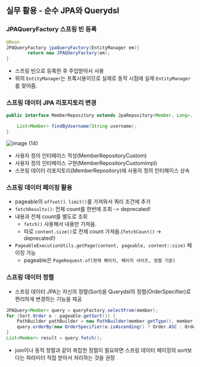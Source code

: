 ## 실무 활용 - 순수 JPA와 Querydsl

### JPAQueryFactory 스프링 빈 등록
```java
@Bean
JPAQueryFactory jpaQueryFactory(EntityManager em){
		return new JPAQUeryFactory(em);
}
```

- 스프링 빈으로 등록한 후 주입받아서 사용
- 위의 `EntityManager`는 프록시용이므로 실제로 동작 시점에 실제 `EntityManager`를 찾아줌.


### 스프링 데이터 JPA 리포지토리 변경

```java
public interface MemberRepository extends JpaRepository<Member, Long>, MemberRepositoryCustom {

    List<Member> findByUsername(String username);
}
```

![image (14)](https://user-images.githubusercontent.com/68267278/174636561-93463575-e370-4736-b2af-54e77e01a9c4.png)

- 사용자 정의 인터페이스 작성(MemberRepositoryCustom)
- 사용자 정의 인터페이스 구현(MemberRepositoryCustomImpl)
- 스프링 데이터 리포지토리(MemberRepository)에 사용자 정의 인터페이스 상속


### 스프링 데이터 페이징 활용
- pageable의 `offset()`. `limit()`를 가져와서 쿼리 조건에 추가
- `fetchResults()`: 전체 count를 한번에 조회 -> deprecated!
- 내용과 전체 count를 별도로 조회
    - `fetch()` 사용해서 내용만 가져옴.
    - 따로 `content.size()`로 전체 count 가져옴.(`fetchCount()` -> deprecated!)
- `PageableExecutionUtils.getPage(content, pageable, content::size)` 페이징 가능
    - pageable은 `PageRequest.of(현재 페이지, 페이지 사이즈, 정렬 기준)`

### 스프링 데이터 정렬

- 스프링 데이터 JPA는 자신의 정렬(Sort)을 Querydsl의 정렬(OrderSpecifier)로 편리하게 변경하는 기능을 제공
```java
JPAQuery<Member> query = queryFactory.selectFrom(member);
for (Sort.Order o : pageable.getSort()) {
    PathBuilder pathBuilder = new PathBuilder(member.getType(), member.getMetadata());
    query.orderBy(new OrderSpecifier(o.isAscending() ? Order.ASC : Order.DESC, pathBuilder.get(o.getProperty())));
}
List<Member> result = query.fetch();
```
- join이나 동적 정렬과 같이 복잡한 정렬이 필요하면 스프링 데이터 페이징의 sort보다는 파라미터 직접 받아서 처리하는 것을 권장
